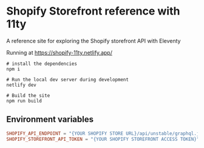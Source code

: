 # Shopify Storefront reference with 11ty

A reference site for exploring the Shopify storefront API with Eleventy

Running at https://shopify-11ty.netlify.app/

```
# install the dependencies
npm i

# Run the local dev server during development
netlify dev

# Build the site
npm run build
```

## Environment variables
```conf
SHOPIFY_API_ENDPOINT = "{YOUR SHOPIFY STORE URL}/api/unstable/graphql.json"
SHOPIFY_STOREFRONT_API_TOKEN = "{YOUR SHOPIFY STOREFRONT ACCESS TOKEN}"
```

